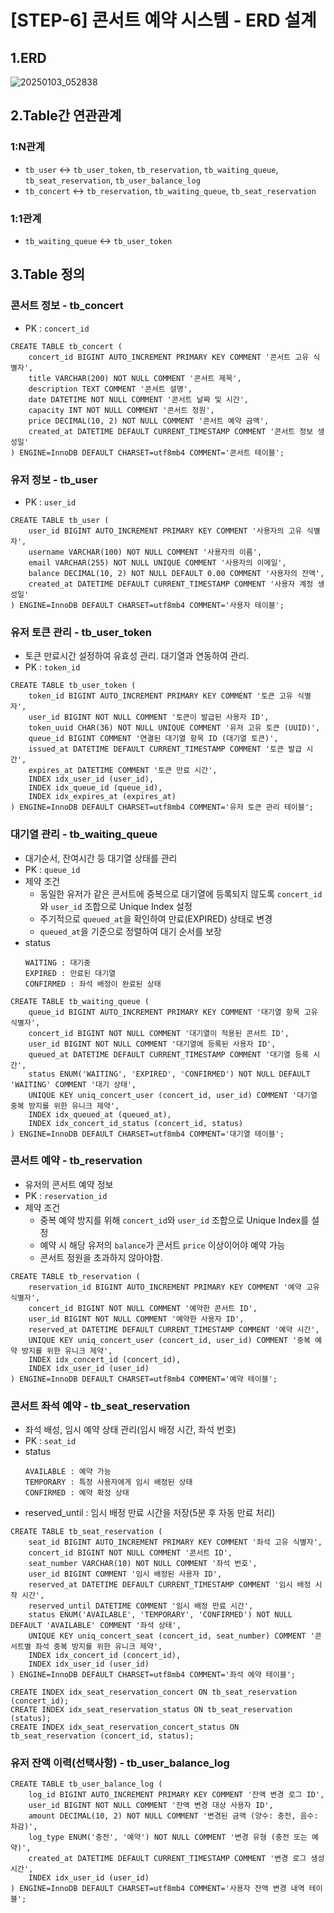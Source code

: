 # [STEP-6] 콘서트 예약 시스템 - ERD 설계

## 1.ERD
![20250103_052838](https://github.com/user-attachments/assets/6df0b636-56ba-442b-a47e-2e9d251c932d)

## 2.Table간 연관관계
### 1:N관계
- `tb_user` ↔ `tb_user_token`, `tb_reservation`, `tb_waiting_queue`, `tb_seat_reservation`, `tb_user_balance_log`
- `tb_concert` ↔ `tb_reservation`, `tb_waiting_queue`, `tb_seat_reservation`
### 1:1관계
- `tb_waiting_queue` ↔ `tb_user_token`

## 3.Table 정의
### 콘서트 정보 - tb_concert
- PK : `concert_id`
```
CREATE TABLE tb_concert (
    concert_id BIGINT AUTO_INCREMENT PRIMARY KEY COMMENT '콘서트 고유 식별자',
    title VARCHAR(200) NOT NULL COMMENT '콘서트 제목',
    description TEXT COMMENT '콘서트 설명',
    date DATETIME NOT NULL COMMENT '콘서트 날짜 및 시간',
    capacity INT NOT NULL COMMENT '콘서트 정원',
    price DECIMAL(10, 2) NOT NULL COMMENT '콘서트 예약 금액',
    created_at DATETIME DEFAULT CURRENT_TIMESTAMP COMMENT '콘서트 정보 생성일'
) ENGINE=InnoDB DEFAULT CHARSET=utf8mb4 COMMENT='콘서트 테이블';
```

### 유저 정보 - tb_user
- PK : `user_id`
```
CREATE TABLE tb_user (
    user_id BIGINT AUTO_INCREMENT PRIMARY KEY COMMENT '사용자의 고유 식별자',
    username VARCHAR(100) NOT NULL COMMENT '사용자의 이름',
    email VARCHAR(255) NOT NULL UNIQUE COMMENT '사용자의 이메일',
    balance DECIMAL(10, 2) NOT NULL DEFAULT 0.00 COMMENT '사용자의 잔액',
    created_at DATETIME DEFAULT CURRENT_TIMESTAMP COMMENT '사용자 계정 생성일'
) ENGINE=InnoDB DEFAULT CHARSET=utf8mb4 COMMENT='사용자 테이블';
```

### 유저 토큰 관리 - tb_user_token
- 토큰 만료시간 설정하여 유효성 관리. 대기열과 연동하여 관리.
- PK : `token_id`
```
CREATE TABLE tb_user_token (
    token_id BIGINT AUTO_INCREMENT PRIMARY KEY COMMENT '토큰 고유 식별자',
    user_id BIGINT NOT NULL COMMENT '토큰이 발급된 사용자 ID',
    token_uuid CHAR(36) NOT NULL UNIQUE COMMENT '유저 고유 토큰 (UUID)',
    queue_id BIGINT COMMENT '연결된 대기열 항목 ID (대기열 토큰)',
    issued_at DATETIME DEFAULT CURRENT_TIMESTAMP COMMENT '토큰 발급 시간',
    expires_at DATETIME COMMENT '토큰 만료 시간',
    INDEX idx_user_id (user_id),
    INDEX idx_queue_id (queue_id),
    INDEX idx_expires_at (expires_at)
) ENGINE=InnoDB DEFAULT CHARSET=utf8mb4 COMMENT='유저 토큰 관리 테이블';

```
### 대기열 관리 - tb_waiting_queue
- 대기순서, 잔여시간 등 대기열 상태를 관리
- PK : `queue_id`
- 제약 조건
  - 동일한 유저가 같은 콘서트에 중복으로 대기열에 등록되지 않도록 `concert_id`와 `user_id` 조합으로 Unique Index 설정
  - 주기적으로 `queued_at`을 확인하여 만료(EXPIRED) 상태로 변경
  - `queued_at`을 기준으로 정렬하여 대기 순서를 보장
- status
  ```
  WAITING : 대기중
  EXPIRED : 만료된 대기열
  CONFIRMED : 좌석 배정이 완료된 상태
  ```
```
CREATE TABLE tb_waiting_queue (
    queue_id BIGINT AUTO_INCREMENT PRIMARY KEY COMMENT '대기열 항목 고유 식별자',
    concert_id BIGINT NOT NULL COMMENT '대기열이 적용된 콘서트 ID',
    user_id BIGINT NOT NULL COMMENT '대기열에 등록된 사용자 ID',
    queued_at DATETIME DEFAULT CURRENT_TIMESTAMP COMMENT '대기열 등록 시간',
    status ENUM('WAITING', 'EXPIRED', 'CONFIRMED') NOT NULL DEFAULT 'WAITING' COMMENT '대기 상태',
    UNIQUE KEY uniq_concert_user (concert_id, user_id) COMMENT '대기열 중복 방지를 위한 유니크 제약',
    INDEX idx_queued_at (queued_at),
    INDEX idx_concert_id_status (concert_id, status)
) ENGINE=InnoDB DEFAULT CHARSET=utf8mb4 COMMENT='대기열 테이블';
```

### 콘서트 예약 - tb_reservation
- 유저의 콘서트 예약 정보
- PK : `reservation_id`
- 제약 조건
  - 중복 예약 방지를 위해 `concert_id`와 `user_id` 조합으로 Unique Index를 설정
  - 예약 시 해당 유저의 `balance`가 콘서트 `price` 이상이어야 예약 가능
  - 콘서트 정원을 초과하지 않아야함.
```
CREATE TABLE tb_reservation (
    reservation_id BIGINT AUTO_INCREMENT PRIMARY KEY COMMENT '예약 고유 식별자',
    concert_id BIGINT NOT NULL COMMENT '예약한 콘서트 ID',
    user_id BIGINT NOT NULL COMMENT '예약한 사용자 ID',
    reserved_at DATETIME DEFAULT CURRENT_TIMESTAMP COMMENT '예약 시간',
    UNIQUE KEY uniq_concert_user (concert_id, user_id) COMMENT '중복 예약 방지를 위한 유니크 제약',
    INDEX idx_concert_id (concert_id),
    INDEX idx_user_id (user_id)
) ENGINE=InnoDB DEFAULT CHARSET=utf8mb4 COMMENT='예약 테이블';
```

### 콘서트 좌석 예약 - tb_seat_reservation
- 좌석 배성, 임시 예약 상태 관리(임시 배정 시간, 좌석 번호)
- PK : `seat_id`
- status
  ```
  AVAILABLE : 예약 가능
  TEMPORARY : 특정 사용자에게 임시 배정된 상태
  CONFIRMED : 예약 확정 상태
  ```
- reserved_until : 임시 배정 만료 시간을 저장(5분 후 자동 만료 처리)
```
CREATE TABLE tb_seat_reservation (
    seat_id BIGINT AUTO_INCREMENT PRIMARY KEY COMMENT '좌석 고유 식별자',
    concert_id BIGINT NOT NULL COMMENT '콘서트 ID',
    seat_number VARCHAR(10) NOT NULL COMMENT '좌석 번호',
    user_id BIGINT COMMENT '임시 배정된 사용자 ID',
    reserved_at DATETIME DEFAULT CURRENT_TIMESTAMP COMMENT '임시 배정 시작 시간',
    reserved_until DATETIME COMMENT '임시 배정 만료 시간',
    status ENUM('AVAILABLE', 'TEMPORARY', 'CONFIRMED') NOT NULL DEFAULT 'AVAILABLE' COMMENT '좌석 상태',
    UNIQUE KEY uniq_concert_seat (concert_id, seat_number) COMMENT '콘서트별 좌석 중복 방지를 위한 유니크 제약',
    INDEX idx_concert_id (concert_id),
    INDEX idx_user_id (user_id)
) ENGINE=InnoDB DEFAULT CHARSET=utf8mb4 COMMENT='좌석 예약 테이블';

CREATE INDEX idx_seat_reservation_concert ON tb_seat_reservation (concert_id);
CREATE INDEX idx_seat_reservation_status ON tb_seat_reservation (status);
CREATE INDEX idx_seat_reservation_concert_status ON tb_seat_reservation (concert_id, status);
```

### 유저 잔액 이력(선택사항) - tb_user_balance_log
```
CREATE TABLE tb_user_balance_log (
    log_id BIGINT AUTO_INCREMENT PRIMARY KEY COMMENT '잔액 변경 로그 ID',
    user_id BIGINT NOT NULL COMMENT '잔액 변경 대상 사용자 ID',
    amount DECIMAL(10, 2) NOT NULL COMMENT '변경된 금액 (양수: 충전, 음수: 차감)',
    log_type ENUM('충전', '예약') NOT NULL COMMENT '변경 유형 (충전 또는 예약)',
    created_at DATETIME DEFAULT CURRENT_TIMESTAMP COMMENT '변경 로그 생성 시간',
    INDEX idx_user_id (user_id)
) ENGINE=InnoDB DEFAULT CHARSET=utf8mb4 COMMENT='사용자 잔액 변경 내역 테이블';
```
